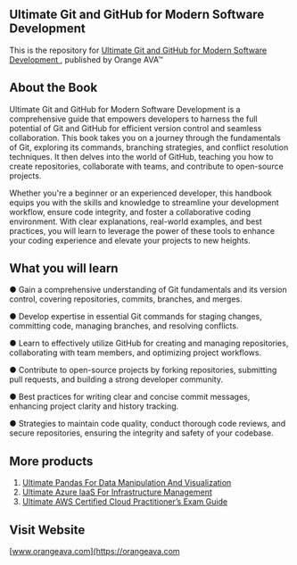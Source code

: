 ## Ultimate Git and GitHub for Modern Software Development


This is the repository for [Ultimate Git and GitHub for Modern Software Development
](https://orangeava.com/products/ultimate-git-and-github-for-modern-software-development), published by Orange AVA™


## About the Book
Ultimate Git and GitHub for Modern Software Development is a comprehensive guide that empowers developers to harness the full potential of Git and GitHub for efficient version control and seamless collaboration. This book takes you on a journey through the fundamentals of Git, exploring its commands, branching strategies, and conflict resolution techniques. It then delves into the world of GitHub, teaching you how to create repositories, collaborate with teams, and contribute to open-source projects.

Whether you're a beginner or an experienced developer, this handbook equips you with the skills and knowledge to streamline your development workflow, ensure code integrity, and foster a collaborative coding environment. With clear explanations, real-world examples, and best practices, you will learn to leverage the power of these tools to enhance your coding experience and elevate your projects to new heights.


## What you will learn
●  Gain a comprehensive understanding of Git fundamentals and its version control, covering repositories, commits, branches, and merges.

●  Develop expertise in essential Git commands for staging changes, committing code, managing branches, and resolving conflicts.

●  Learn to effectively utilize GitHub for creating and managing repositories, collaborating with
team members, and optimizing project workflows.

●  Contribute to open-source projects by forking repositories, submitting pull requests, 
and building a strong developer community.

●  Best practices for writing clear and concise commit messages, enhancing project clarity and history tracking.

●  Strategies to maintain code quality, conduct thorough code reviews, and secure repositories, ensuring the integrity and safety of your codebase.



## More products

1. [Ultimate Pandas For Data Manipulation And Visualization](https://orangeava.com/products/ultimate-pandas-for-data-manipulation-and-visualization)
2. [Ultimate Azure IaaS For Infrastructure Management](https://orangeava.com/products/ultimate-azure-iaas-for-infrastructure-management)
3. [Ultimate AWS Certified Cloud Practitioner’s Exam Guide](https://orangeava.com/products/ultimate-aws-certified-cloud-practitioner-s-exam-guide)

## Visit Website 
[www.orangeava.com](https://orangeava.com
